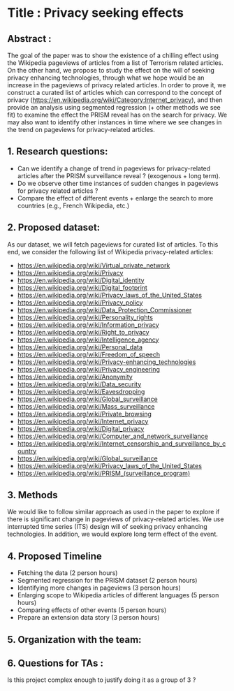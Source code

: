 # Title : Privacy seeking effects

## Abstract :
The goal of the paper was to show the existence of a chilling effect using the Wikipedia pageviews of articles from a list of Terrorism related articles. On the other hand, we propose to study the effect on the will of seeking privacy enhancing technologies, through what we hope would be an increase in the pageviews of privacy related articles. In order to prove it, we construct a curated list of articles which can correspond to the concept of privacy (https://en.wikipedia.org/wiki/Category:Internet_privacy), and then provide an analysis using segmented regression (+ other methods we see fit) to examine the effect the PRISM reveal has on the search for privacy. We may also want to identify other instances in time where we see changes in the trend on pageviews for privacy-related articles.

## 1. Research questions:  
- Can we identify a change of trend in pageviews for privacy-related articles after the PRISM surveillance reveal ? (exogenous + long term).
- Do we observe other time instances of sudden changes in pageviews for privacy related articles ?
- Compare the effect of different events + enlarge the search to more countries (e.g., French Wikipedia, etc.)

## 2. Proposed dataset:
As our dataset, we will fetch pageviews for curated list of articles. To this end, we consider the following list of Wikipedia privacy-related articles:
- https://en.wikipedia.org/wiki/Virtual_private_network
- https://en.wikipedia.org/wiki/Privacy
- https://en.wikipedia.org/wiki/Digital_identity
- https://en.wikipedia.org/wiki/Digital_footprint
- https://en.wikipedia.org/wiki/Privacy_laws_of_the_United_States
- https://en.wikipedia.org/wiki/Privacy_policy
- https://en.wikipedia.org/wiki/Data_Protection_Commissioner
- https://en.wikipedia.org/wiki/Personality_rights
- https://en.wikipedia.org/wiki/Information_privacy
- https://en.wikipedia.org/wiki/Right_to_privacy
- https://en.wikipedia.org/wiki/Intelligence_agency
- https://en.wikipedia.org/wiki/Personal_data
- https://en.wikipedia.org/wiki/Freedom_of_speech
- https://en.wikipedia.org/wiki/Privacy-enhancing_technologies
- https://en.wikipedia.org/wiki/Privacy_engineering
- https://en.wikipedia.org/wiki/Anonymity
- https://en.wikipedia.org/wiki/Data_security
- https://en.wikipedia.org/wiki/Eavesdropping
- https://en.wikipedia.org/wiki/Global_surveillance
- https://en.wikipedia.org/wiki/Mass_surveillance
- https://en.wikipedia.org/wiki/Private_browsing
- https://en.wikipedia.org/wiki/Internet_privacy
- https://en.wikipedia.org/wiki/Digital_privacy
- https://en.wikipedia.org/wiki/Computer_and_network_surveillance
- https://en.wikipedia.org/wiki/Internet_censorship_and_surveillance_by_country
- https://en.wikipedia.org/wiki/Global_surveillance
- https://en.wikipedia.org/wiki/Privacy_laws_of_the_United_States
- https://en.wikipedia.org/wiki/PRISM_(surveillance_program)



## 3. Methods
We would like to follow similar approach as used in the paper to explore if there is significant change in pageviews of privacy-related articles. We use interrupted time series (ITS) design will of seeking privacy enhancing technologies. In addition, we would explore long term effect of the event.

## 4. Proposed Timeline
- Fetching the data (2 person hours)
- Segmented regression for the PRISM dataset (2 person hours)
- Identifying more changes in pageviews (3 person hours)
- Enlarging scope to Wikipedia articles of different languages (5 person hours)
- Comparing effects of other events (5 person hours)
- Prepare an extension data story (3 person hours)

## 5. Organization with the team:

## 6. Questions for TAs :
Is this project complex enough to justify doing it as a group of 3 ?
